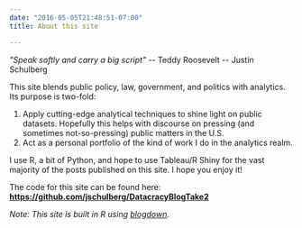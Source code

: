 ```yaml
---
date: "2016-05-05T21:48:51-07:00"
title: About this site

---
```


*"Speak softly and carry a big script"* -- Teddy Roosevelt -- Justin Schulberg

This site blends public policy, law, government, and politics with analytics. Its purpose is two-fold:

1. Apply cutting-edge analytical techniques to shine light on public datasets. Hopefully this helps with discourse on pressing (and sometimes not-so-pressing) public matters in the U.S.
1. Act as a personal portfolio of the kind of work I do in the analytics realm.

I use R, a bit of Python, and hope to use Tableau/R Shiny for the vast majority of the posts published on this site. I hope you enjoy it!

The code for this site can be found here:  
**https://github.com/jschulberg/DatacracyBlogTake2**

*Note: This site is built in R using [blogdown](https://bookdown.org/yihui/blogdown/).*